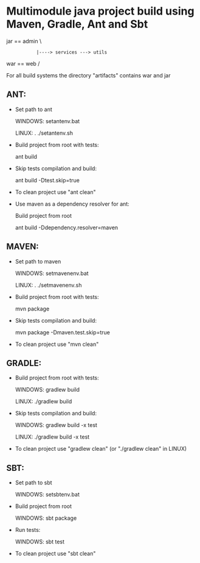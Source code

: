 # Multimodule java project build using Maven, Gradle, Ant and Sbt

jar == admin \
               
               |----> services ---> utils
               
war == web   /

For all build systems the directory "artifacts" contains war and jar

## ANT:
* Set path to ant

  WINDOWS: setantenv.bat

  LINUX: . ./setantenv.sh

* Build project from root with tests:

  ant build

* Skip tests compilation and build:

  ant build -Dtest.skip=true
 
* To clean project use "ant clean"

* Use maven as a dependency resolver for ant:

  Build project from root

  ant build -Ddependency.resolver=maven

## MAVEN:
* Set path to maven

  WINDOWS: setmavenenv.bat

  LINUX: . ./setmavenenv.sh

* Build project from root with tests:
  
  mvn package

* Skip tests compilation and build:
  
  mvn package -Dmaven.test.skip=true
 
* To clean project use "mvn clean"

## GRADLE:
* Build project from root with tests:

  WINDOWS: gradlew build

  LINUX: ./gradlew build

* Skip tests compilation and build:

  WINDOWS: gradlew build -x test

  LINUX: ./gradlew build -x test
 
* To clean project use "gradlew clean" (or "./gradlew clean" in LINUX)

## SBT:
* Set path to sbt

  WINDOWS: setsbtenv.bat

* Build project from root

  WINDOWS: sbt package

* Run tests:

  WINDOWS: sbt test

* To clean project use "sbt clean"

